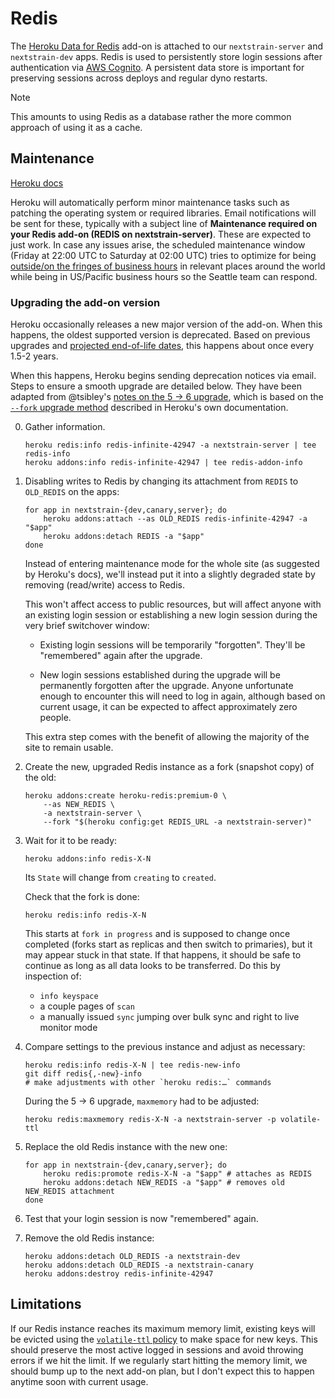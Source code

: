 # Redis

The [Heroku Data for Redis](https://elements.heroku.com/addons/heroku-redis) add-on is attached to our `nextstrain-server` and `nextstrain-dev` apps.
Redis is used to persistently store login sessions after authentication via [AWS Cognito](#cognito).
A persistent data store is important for preserving sessions across deploys and regular dyno restarts.

> [!NOTE]
> This amounts to using Redis as a database rather the more common approach of using it as a cache.

## Maintenance

[Heroku docs](https://devcenter.heroku.com/articles/heroku-redis-maintenance)

Heroku will automatically perform minor maintenance tasks such as patching the operating system or required libraries.
Email notifications will be sent for these, typically with a subject line of **Maintenance required on your Redis add-on (REDIS on nextstrain-server)**.
These are expected to just work. In case any issues arise, the scheduled maintenance window (Friday at 22:00 UTC to Saturday at 02:00 UTC) tries to optimize for being [outside/on the fringes of business hours](https://www.timeanddate.com/worldclock/meetingdetails.html?year=2020&month=1&day=24&hour=22&min=0&sec=0&p1=1229&p2=136&p3=179&p4=234&p5=22&p6=33&p7=121) in relevant places around the world while being in US/Pacific business hours so the Seattle team can respond.

### Upgrading the add-on version

Heroku occasionally releases a new major version of the add-on. When this happens, the oldest supported version is deprecated.
Based on previous upgrades and [projected end-of-life dates](https://devcenter.heroku.com/articles/heroku-redis#version-support-and-legacy-infrastructure), this happens about once every 1.5-2 years.

When this happens, Heroku begins sending deprecation notices via email. Steps to ensure a smooth upgrade are detailed below.
They have been adapted from @tsibley's [notes on the 5 → 6 upgrade](https://github.com/tsibley/blab-standup/blob/17eb1690b70ca25aa7be7526b7e140e43cf0a1e6/2023-02-17.md),
which is based on the [`--fork` upgrade method](https://devcenter.heroku.com/articles/heroku-redis-version-upgrade#upgrade-using-a-fork) described in Heroku's own documentation.

 0. Gather information.

        heroku redis:info redis-infinite-42947 -a nextstrain-server | tee redis-info
        heroku addons:info redis-infinite-42947 | tee redis-addon-info

 1. Disabling writes to Redis by changing its attachment from `REDIS` to
    `OLD_REDIS` on the apps:

        for app in nextstrain-{dev,canary,server}; do
            heroku addons:attach --as OLD_REDIS redis-infinite-42947 -a "$app"
            heroku addons:detach REDIS -a "$app"
        done

    Instead of entering maintenance mode for the whole site (as suggested by
    Heroku's docs), we'll instead put it into a slightly degraded state by
    removing (read/write) access to Redis.

    This won't affect access to public resources, but will affect anyone with
    an existing login session or establishing a new login session during the
    very brief switchover window:

      - Existing login sessions will be temporarily "forgotten".  They'll be
        "remembered" again after the upgrade.

      - New login sessions established during the upgrade will be permanently
        forgotten after the upgrade.  Anyone unfortunate enough to encounter
        this will need to log in again, although based on current usage, it can
        be expected to affect approximately zero people.

    This extra step comes with the benefit of allowing the majority of the site
    to remain usable.

 2. Create the new, upgraded Redis instance as a fork (snapshot copy) of the old:

        heroku addons:create heroku-redis:premium-0 \
            --as NEW_REDIS \
            -a nextstrain-server \
            --fork "$(heroku config:get REDIS_URL -a nextstrain-server)"

 3. Wait for it to be ready:

        heroku addons:info redis-X-N

    Its `State` will change from `creating` to `created`.

    Check that the fork is done:

        heroku redis:info redis-X-N

    This starts at `fork in progress` and is supposed to change once completed
    (forks start as replicas and then switch to primaries), but it may appear
    stuck in that state. If that happens, it should be safe to continue as long
    as all data looks to be transferred. Do this by inspection of:

    - `info keyspace`
    - a couple pages of `scan`
    - a manually issued `sync` jumping over bulk sync and right to live monitor
      mode

 4. Compare settings to the previous instance and adjust as necessary:

        heroku redis:info redis-X-N | tee redis-new-info
        git diff redis{,-new}-info
        # make adjustments with other `heroku redis:…` commands

    During the 5 → 6 upgrade, `maxmemory` had to be adjusted:

        heroku redis:maxmemory redis-X-N -a nextstrain-server -p volatile-ttl

 5. Replace the old Redis instance with the new one:
 
        for app in nextstrain-{dev,canary,server}; do
            heroku redis:promote redis-X-N -a "$app" # attaches as REDIS
            heroku addons:detach NEW_REDIS -a "$app" # removes old NEW_REDIS attachment
        done

 6. Test that your login session is now "remembered" again.

 7. Remove the old Redis instance:

        heroku addons:detach OLD_REDIS -a nextstrain-dev
        heroku addons:detach OLD_REDIS -a nextstrain-canary
        heroku addons:destroy redis-infinite-42947

## Limitations

If our Redis instance reaches its maximum memory limit, existing keys will be evicted using the [`volatile-ttl` policy](https://devcenter.heroku.com/articles/heroku-redis#maxmemory-policy) to make space for new keys.
This should preserve the most active logged in sessions and avoid throwing errors if we hit the limit.
If we regularly start hitting the memory limit, we should bump up to the next add-on plan, but I don't expect this to happen anytime soon with current usage.
